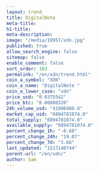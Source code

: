 ```yaml
---
layout: trend
title: DigitalNote
meta-title: 
h1-title: 
meta-description: 
image: "/media/19957/xdn.jpg"
published: true
allow_search_engine: false
sitemap: false
enable_comment: false
sort_order: 103
permalink: "/en/xdn/trend.html"
coin_a_symbol: "XDN"
coin_a_name: "DigitalNote "
coin_a_lower_case: "xdn"
price_usd: "0.0375542"
price_btc: "0.00000320"
24h_volume_usd: "41906900.0"
market_cap_usd: "6894781074.0"
total_supply: "6894781074.0"
available_supply: "6894781074.0"
percent_change_1h: "-0.68"
percent_change_24h: "19.07"
percent_change_7d: "3.66"
last_updated: "1517140744"
parent-url: "/en/xdn/"
author: Sam
---
```



